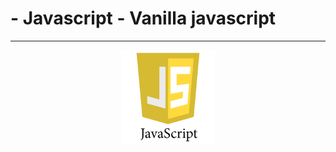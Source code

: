 # - Javascript - Vanilla javascript
---

<div align="center">
	<img src="images/javascript.png" width="150px;" />
</div>

